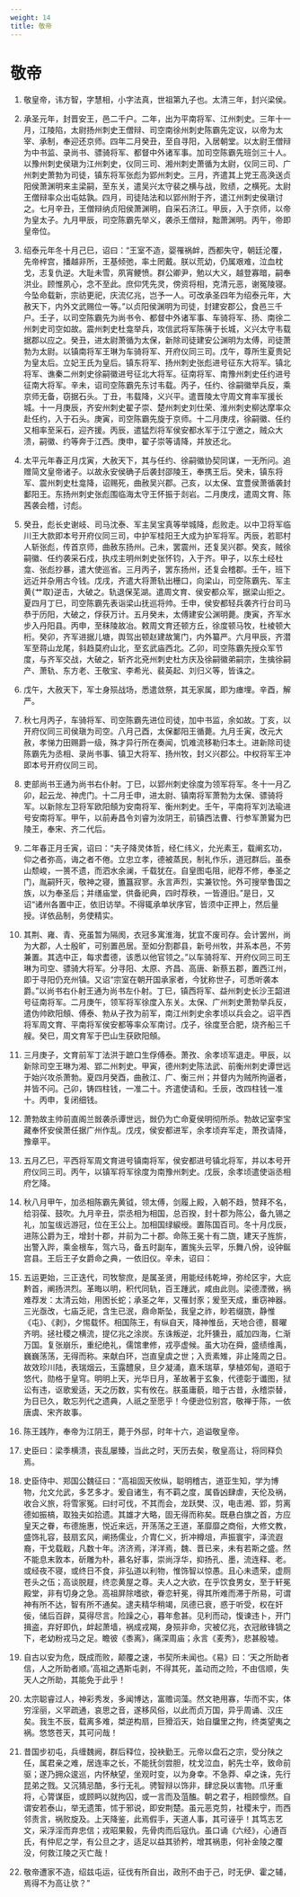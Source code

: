 ```yaml
---
weight: 14
title: 敬帝
---
```


# 敬帝

1. <span id="敬帝-1"></span>
敬皇帝，讳方智，字慧相，小字法真，世祖第九子也。太清三年，封兴梁侯。

2. <span id="敬帝-2"></span>
承圣元年，封晋安王，邑二千户。二年，出为平南将军、江州刺史。三年十一月，江陵陷，太尉扬州刺史王僧辩、司空南徐州刺史陈霸先定议，以帝为太宰、承制，奉迎还京师。四年二月癸丑，至自寻阳，入居朝堂。以太尉王僧辩为中书监、录尚书、骠骑将军、都督中外诸军事。加司空陈霸先班剑三十人。以豫州刺史侯瑱为江州刺史，仪同三司、湘州刺史萧循为太尉，仪同三司、广州刺史萧勃为司徒，镇东将军张彪为郢州刺史。三月，齐遣其上党王高涣送贞阳侯萧渊明来主梁嗣，至东关，遣吴兴太守裴之横与战，败绩，之横死。太尉王僧辩率众出屯姑孰。四月，司徒陆法和以郢州附于齐，遣江州刺史侯瑱讨之。七月辛丑，王僧辩纳贞阳侯萧渊明，自采石济江。甲辰，入于京师，以帝为皇太子。九月甲辰，司空陈霸先举义，袭杀王僧辩，黜萧渊明。丙午，帝即皇帝位。

3. <span id="敬帝-3"></span>
绍泰元年冬十月己巳，诏曰：“王室不造，婴罹祸衅，西都失守，朝廷沦覆，先帝梓宫，播越非所，王基倾弛，率土罔戴。朕以荒幼，仍属艰难，泣血枕戈，志复仇逆。大耻未雪，夙宵鲠愤。群公卿尹，勉以大义，越登寡暗，嗣奉洪业。顾惟夙心，念不至此。庶仰凭先灵，傍资将相，克清元恶，谢冤陵寝。今坠命载新，宗祊更祀，庆流亿兆，岂予一人。可改承圣四年为绍泰元年，大赦天下，内外文武赐位一等。”以贞阳侯渊明为司徒，封建安郡公，食邑三千户。壬子，以司空陈霸先为尚书令、都督中外诸军事、车骑将军、扬、南徐二州刺史司空如故。震州刺史杜龛举兵，攻信武将军陈蒨于长城，义兴太守韦载据郡以应之。癸丑，进太尉萧循为太保，新除司徒建安公渊明为太傅，司徒萧勃为太尉。以镇南将军王琳为车骑将军、开府仪同三司。戊午，尊所生夏贵妃为皇太后。立妃王氏为皇后。镇东将军、扬州刺史张彪进号征东大将军。镇北将军、谯秦二州刺史徐嗣徽进号征北大将军。征南将军、南豫州刺史任约进号征南大将军。辛未，诏司空陈霸先东讨韦载。丙子，任约、徐嗣徽举兵反，乘京师无备，窃据石头。丁丑，韦载降，义兴平。遣晋陵太守周文育率军援长城。十一月庚辰，齐安州刺史翟子崇、楚州刺史刘仕荣、淮州刺史柳达摩率众赴任约，入于石头。庚寅，司空陈霸先旋于京师。十二月庚戌，徐嗣徽、任约又相率至采石，迎齐援。丙辰，遣猛烈将军侯安都水军于江宁邀之，贼众大溃，嗣徽、约等奔于江西。庚申，翟子崇等请降，并放还北。

4. <span id="敬帝-4"></span>
太平元年春正月戊寅，大赦天下，其与任约、徐嗣徽协契同谋，一无所问。追赠简文皇帝诸子。以故永安侯确子后袭封邵陵王，奉携王后。癸未，镇东将军、震州刺史杜龛降，诏赐死，曲赦吴兴郡。己亥，以太保、宜豊侯萧循袭封鄱阳王。东扬州刺史张彪围临海太守王怀振于剡岩。二月庚戌，遣周文育、陈茜袭会稽，讨彪。

5. <span id="敬帝-5"></span>
癸丑，彪长史谢岐、司马沈泰、军主吴宝真等举城降，彪败走。以中卫将军临川王大款即本号开府仪同三司，中护军桂阳王大成为护军将军。丙辰，若耶村人斩张彪，传首京师，曲赦东扬州。己未，罢震州，还复吴兴郡。癸亥，贼徐嗣徽、任约袭采石戍，执戍主明州刺史张怀钧，入于齐。甲子，以东土经杜龛、张彪抄暴，遣大使巡省。三月丙子，罢东扬州，还复会稽郡。壬午，班下远近并杂用古今钱。戊戌，齐遣大将萧轨出栅口，向梁山，司空陈霸先、军主黄{艹取}逆击，大破之。轨退保芜湖。遣周文育、侯安都众军，据梁山拒之。夏四月丁巳，司空陈霸先表诣梁山抚巡将帅。壬申，侯安都轻兵袭齐行台司马恭于历阳，大破之，俘获万计。五月癸未，太傅建安公渊明薨。庚寅，齐军水步入丹阳县。丙申，至秣陵故冶。敕周文育还顿方丘，徐度顿马牧，杜棱顿大桁。癸卯，齐军进据儿塘，舆驾出顿赵建故篱门，内外纂严。六月甲辰，齐潜军至蒋山龙尾，斜趋莫府山北，至玄武庙西北。乙卯，司空陈霸先授众军节度，与齐军交战，大破之，斩齐北兗州刺史杜方庆及徐嗣徽弟嗣宗，生擒徐嗣产、萧轨、东方老、王敬宝、李希光、裴英起、刘归义等，皆诛之。

6. <span id="敬帝-6"></span>
戊午，大赦天下，军士身殒战场，悉遣敛祭，其无家属，即为瘗埋。辛酉，解严。

7. <span id="敬帝-7"></span>
秋七月丙子，车骑将军、司空陈霸先进位司徒，加中书监，余如故。丁亥，以开府仪同三司侯瑱为司空。八月己酉，太保鄱阳王循薨。九月壬寅，改元大赦，孝悌力田赐爵一级，殊才异行所在奏闻，饥难流移勒归本土。进新除司徒陈霸先为丞相、录尚书事、镇卫大将军、扬州牧，封义兴郡公。中权将军王冲即本号开府仪同三司。

8. <span id="敬帝-8"></span>
吏部尚书王通为尚书右仆射。丁巳，以郢州刺史徐度为领军将军。冬十一月乙卯，起云龙、神虎门。十二月壬申，进太尉、镇南将军萧勃为太保、骠骑将军。以新除左卫将军欧阳頠为安南将军、衡州刺史。壬午，平南将军刘法瑜进号安南将军。甲午，以前寿昌令刘睿为汝阴王，前镇西法曹、行参军萧鸑为巴陵王，奉宋、齐二代后。

9. <span id="敬帝-9"></span>
二年春正月壬寅，诏曰：“夫子降灵体哲，经仁纬义，允光素王，载阐玄功，仰之者弥高，诲之者不倦。立忠立孝，德被蒸民，制礼作乐，道冠群后。虽泰山颓峻，一篑不遗，而泗水余澜，千载犹在。自皇图屯阻，祀荐不修，奉圣之门，胤嗣歼灭，敬神之寝，簠簋寂寥。永言声烈，实兼钦怆。外可搜举鲁国之族，以为奉圣后；并缮庙堂，供备祀典，四时荐秩，一皆遵旧。”是日，又诏“诸州各置中正，依旧访举。不得辄承单状序官，皆须中正押上，然后量授。详依品制，务使精实。

10. <span id="敬帝-10"></span>
其荆、雍、青、兗虽暂为隔阂，衣冠多寓淮海，犹宜不废司存。会计罢州，尚为大郡，人士殷旷，可别置邑居。至如分割郡县，新号州牧，并系本邑，不劳兼置。其选中正，每求耆德，该悉以他官领之。”以车骑将军、开府仪同三司王琳为司空、骠骑大将军。分寻阳、太原、齐昌、高唐、新蔡五郡，置西江州，即于寻阳仍充州镇。又诏“宗室在朝开国承家者，今犹称世子，可悉听袭本爵。”以尚书右仆射王通为尚书左仆射。丁巳，镇西将军、益州刺史长沙王韶进号征南将军。二月庚午，领军将军徐度入东关。太保、广州刺史萧勃举兵反，遣伪帅欧阳頠、傅泰、勃从子孜为前军，南江州刺史余孝顷以兵会之。诏平西将军周文育、平南将军侯安都等率众军南讨。戊子，徐度至合肥，烧齐船三千艘。癸巳，周文育军于巴山生获欧阳頠。

11. <span id="敬帝-11"></span>
三月庚子，文育前军丁法洪于蹠口生俘傅泰。萧孜、余孝顷军退走。甲辰，以新除司空王琳为湘、郢二州刺史。甲寅，德州刺史陈法武、前衡州刺史谭世远于始兴攻杀萧勃。夏四月癸酉，曲赦江、广、衡三州；并督内为贼所拘逼者，并皆不问。己卯，铸四柱钱，一准二十。齐遣使请和。壬辰，改四柱钱一准十。丙申，复闭细钱。

12. <span id="敬帝-12"></span>
萧勃故主帅前直阁兰敱袭杀谭世远，敱仍为亡命夏侯明彻所杀。勃故记室李宝藏奉怀安侯萧任据广州作乱。戊戌，侯安都进军，余孝顷弃军走，萧孜请降，豫章平。

13. <span id="敬帝-13"></span>
五月乙巳，平西将军周文育进号镇南将军，侯安都进号镇北将军，并以本号开府仪同三司。丙午，以镇军将军徐度为南豫州刺史。戊辰，余孝顷遣使诣丞相府乞降。

14. <span id="敬帝-14"></span>
秋八月甲午，加丞相陈霸先黄钺，领太傅，剑履上殿，入朝不趋，赞拜不名，给羽葆、鼓吹。九月辛丑，崇丞相为相国，总百揆，封十郡为陈公，备九锡之礼，加玺绂远游冠，位在王公上。加相国绿綟绶。置陈国百司。冬十月戊辰，进陈公爵为王，增封十郡，并前为二十郡。命陈王冕十有二旒，建天子旌旂，出警入跸，乘金根车，驾六马，备五时副车，置旄头云罕，乐舞八佾，设钟鋋宫县。王后王子女爵命之典，一依旧仪。辛未，诏曰：

15. <span id="敬帝-15"></span>
五运更始，三正迭代，司牧黎庶，是属圣贤，用能经纬乾坤，弥纶区宇，大庇黔首，阐扬洪烈。革晦以明，积代同轨，百王踵武，咸由此则。梁德湮微，祸难荐发：太清云始，用困长蛇；承圣之年，又罹封豕；爰至天成，重窃神器。三光亟改，七庙乏祀，含生已泯，鼎命斯坠，我皇之祚，眇若缀旒，静惟《屯》、《剥》，夕惕载怀。相国陈王，有纵自天，降神惟岳，天地合德，晷曜齐明。拯社稷之横流，提亿兆之涂炭。东诛叛逆，北歼獯丑，威加四海，仁渐万国。复张崩乐，重纪绝礼，儒馆聿修，戎亭虚候。虽大功在舜，盛绩维禹，巍巍荡荡，无得而称。来献白环，岂直皇虞之世；入贡素雉，非止隆周之日。故效珍川陆，表瑞烟云，玉露醴泉，旦夕凝涌，嘉禾瑞草，孳植郊甸，道昭于悠代，勋格于皇穹。明明上天，光华日月，革故著于玄象，代德彰于谶图，狱讼有违，讴歌爰适，天之历数，实有攸在。朕虽庸藐，暗于古昔，永稽崇替，为日已久，敢忘列代之遗典，人祇之至愿乎！今便逊位别宫，敬禅于陈，一依唐虞、宋齐故事。

16. <span id="敬帝-16"></span>
陈王践阼，奉帝为江阴王，薨于外邸，时年十六，追谥敬皇帝。

17. <span id="敬帝-17"></span>
史臣曰：梁季横溃，丧乱屡臻，当此之时，天历去矣，敬皇高让，将同释负焉。

18. <span id="敬帝-18"></span>
史臣侍中、郑国公魏征曰：“高祖固天攸纵，聪明稽古，道亚生知，学为博物，允文允武，多艺多才。爰自诸生，有不羁之度，属昏凶肆虐，天伦及祸，收合义旅，将雪家冤。曰纣可伐，不其而会，龙跃樊、汉，电击湘、郢，剪离德如振槁，取独夫如拾遗。其雄才大略，固无得而称矣。既悬白旗之首，方应皇天之眷，布德施惠，悦近来远，开荡荡之王道，革靡靡之商俗，大修文教，盛饰礼容，鼓扇玄风，阐扬儒业，介胄仁义，折冲樽俎，声振寰宇，泽流遐裔，干戈载戢，凡数十年。济济焉，洋洋焉，魏、晋已来，未有若斯之盛。然不能息末敦本，斫雕为朴，慕名好事，崇尚浮华，抑扬孔、墨，流连释、老。或经夜不寝，或终日不食，非弘道以利物，惟饰智以惊愚。且心未遗荣，虚厕苍头之伍；高谈脱屣，终恋黄屋之尊。夫人之大欲，在乎饮食男女，至于轩冕殿堂，非有切身之急。高祖屏除嗜欲，眷恋轩冕，得其所难而滞于所易，可谓神有所不达，智有所不通矣。逮夫精华稍竭，凤德已衰，惑于听受，权在奸佞，储后百辟，莫得尽言。险躁之心，暮年愈甚。见利而动，愎谏违卜，开门揖盗，弃好即仇，衅起萧墙，祸成戎羯，身殒非命，灾被亿兆，衣冠敝锋镝之下，老幼粉戎马之足。瞻彼《黍离》，痛深周庙；永言《麦秀》，悲甚殷墟。

19. <span id="敬帝-19"></span>
自古以安为危，既成而败，颠覆之速，书契所未闻也。《易》曰：‘天之所助者信，人之所助者顺。’高祖之遇斯屯剥，不得其死，盖动而之险，不由信顺，失天人之所助，其能免于此乎！

20. <span id="敬帝-20"></span>
太宗聪睿过人，神彩秀发，多闻博达，富赡词藻。然文艳用寡，华而不实，体穷淫丽，义罕疏通，哀思之音，遂移风俗，以此而贞万国，异乎周诵、汉庄矣。我生不辰，载离多难，桀逆构扇，巨猾滔天，始自牖里之拘，终类望夷之祸。悠悠苍天，其可问哉！

21. <span id="敬帝-21"></span>
昔国步初屯，兵缠魏阙，群后释位，投袂勤王。元帝以盘石之宗，受分陕之任，属君亲之难，居连率之长，不能抚剑尝胆，枕戈泣血，躬先士卒，致命前驱；遂乃拥众逡巡，内怀觖望，坐观时变，以为身幸。不急莽、卓之诛，先行昆弟之戮。又沉猜忌酷，多行无礼。骋智辩以饰非，肆忿戾以害物。爪牙重将，心膂谋臣，或顾眄以就拘囚，或一言而及菹醢。朝之君子，相顾懔然。自谓安若泰山，举无遗策，怵于邪说，即安荆楚。虽元恶克剪，社稷未宁，而西邻责言，祸败旋及。上天降鉴，此焉假手，天道人事，其可诬乎！其笃志艺文，采浮淫而弃忠信；戎昭果毅，先骨肉而后寇仇。虽口诵《六经》，心通百氏，有仲尼之学，有公旦之才，适足以益其骄矜，增其祸患，何补金陵之覆没，何救江陵之灭亡哉！

22. <span id="敬帝-22"></span>
敬帝遭家不造，绍兹屯运，征伐有所自出，政刑不由于己，时无伊、霍之辅，焉得不为高让欤？”

